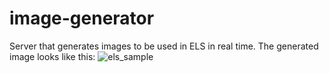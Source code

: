 # image-generator
Server that generates images to be used in ELS in real time. The generated image looks like this:
![els_sample](https://github.com/Team-BuRiBuRi/image-generator/assets/22899943/6be930ec-cb99-47df-abc7-a6d80a2e518e)
